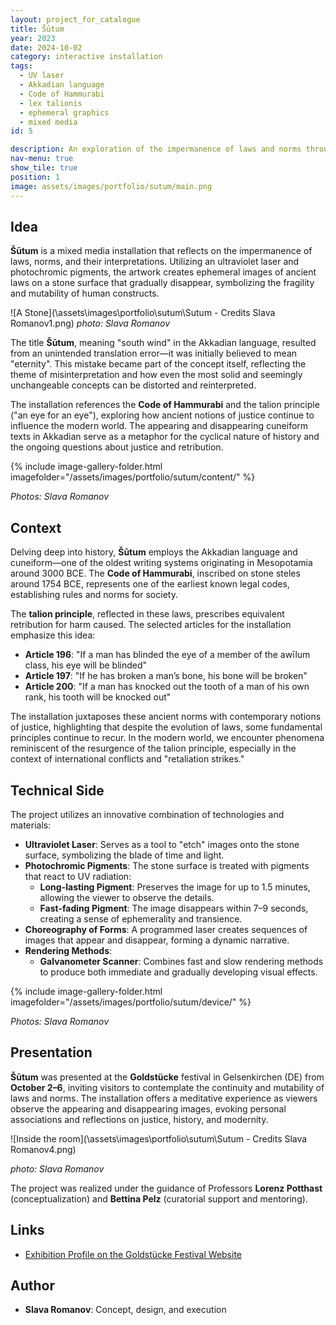 ```yaml
---
layout: project_for_catalogue
title: Šūtum
year: 2023
date: 2024-10-02
category: interactive installation
tags:
  - UV laser
  - Akkadian language
  - Code of Hammurabi  
  - lex talionis
  - ephemeral graphics
  - mixed media
id: 5

description: An exploration of the impermanence of laws and norms through ephemeral light carvings on stone
nav-menu: true
show_tile: true
position: 1
image: assets/images/portfolio/sutum/main.png
---
```


## Idea

**Šūtum** is a mixed media installation that reflects on the impermanence of laws, norms, and their interpretations. Utilizing an ultraviolet laser and photochromic pigments, the artwork creates ephemeral images of ancient laws on a stone surface that gradually disappear, symbolizing the fragility and mutability of human constructs.

![A Stone](\assets\images\portfolio\sutum\Sutum - Credits Slava Romanov1.png)
*photo: Slava Romanov*

The title **Šūtum**, meaning "south wind" in the Akkadian language, resulted from an unintended translation error—it was initially believed to mean "eternity". This mistake became part of the concept itself, reflecting the theme of misinterpretation and how even the most solid and seemingly unchangeable concepts can be distorted and reinterpreted. 

The installation references the **Code of Hammurabi** and the talion principle ("an eye for an eye"), exploring how ancient notions of justice continue to influence the modern world. The appearing and disappearing cuneiform texts in Akkadian serve as a metaphor for the cyclical nature of history and the ongoing questions about justice and retribution.


{% include image-gallery-folder.html imagefolder="/assets/images/portfolio/sutum/content/" %}

*Photos: Slava Romanov*

## Context

Delving deep into history, **Šūtum** employs the Akkadian language and cuneiform—one of the oldest writing systems originating in Mesopotamia around 3000 BCE. The **Code of Hammurabi**, inscribed on stone steles around 1754 BCE, represents one of the earliest known legal codes, establishing rules and norms for society.

The **talion principle**, reflected in these laws, prescribes equivalent retribution for harm caused. The selected articles for the installation emphasize this idea:

- **Article 196**: "If a man has blinded the eye of a member of the awīlum class, his eye will be blinded"
- **Article 197**: "If he has broken a man’s bone, his bone will be broken"
- **Article 200**: "If a man has knocked out the tooth of a man of his own rank, his tooth will be knocked out"

The installation juxtaposes these ancient norms with contemporary notions of justice, highlighting that despite the evolution of laws, some fundamental principles continue to recur. In the modern world, we encounter phenomena reminiscent of the resurgence of the talion principle, especially in the context of international conflicts and "retaliation strikes."

## Technical Side

The project utilizes an innovative combination of technologies and materials:

- **Ultraviolet Laser**: Serves as a tool to "etch" images onto the stone surface, symbolizing the blade of time and light.
- **Photochromic Pigments**: The stone surface is treated with pigments that react to UV radiation:
  - **Long-lasting Pigment**: Preserves the image for up to 1.5 minutes, allowing the viewer to observe the details.
  - **Fast-fading Pigment**: The image disappears within 7–9 seconds, creating a sense of ephemerality and transience.
- **Choreography of Forms**: A programmed laser creates sequences of images that appear and disappear, forming a dynamic narrative.
- **Rendering Methods**:
  - **Galvanometer Scanner**: Combines fast and slow rendering methods to produce both immediate and gradually developing visual effects.

{% include image-gallery-folder.html imagefolder="/assets/images/portfolio/sutum/device/" %}

*Photos: Slava Romanov*


## Presentation

**Šūtum** was presented at the **Goldstücke** festival in Gelsenkirchen (DE) from **October 2–6**, inviting visitors to contemplate the continuity and mutability of laws and norms. The installation offers a meditative experience as viewers observe the appearing and disappearing images, evoking personal associations and reflections on justice, history, and modernity.

![Inside the room](\assets\images\portfolio\sutum\Sutum - Credits Slava Romanov4.png)

*photo: Slava Romanov*

The project was realized under the guidance of Professors **Lorenz Potthast** (conceptualization) and **Bettina Pelz** (curatorial support and mentoring).

## Links

- [Exhibition Profile on the Goldstücke Festival Website](https://2024.goldstuecke.net/de/slava-romanov/)

## Author

- **Slava Romanov**: Concept, design, and execution